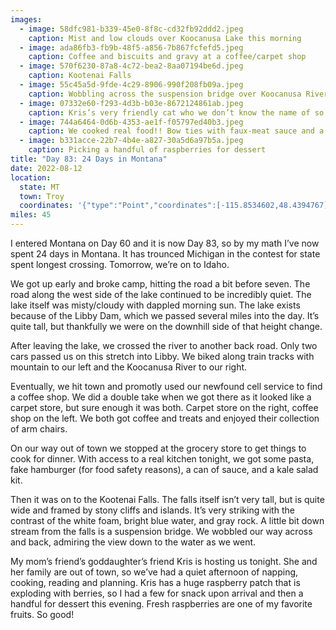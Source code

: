 ```yaml
---
images:
  - image: 58dfc981-b339-45e0-8f8c-cd32fb92ddd2.jpeg
    caption: Mist and low clouds over Koocanusa Lake this morning
  - image: ada86fb3-fb9b-48f5-a856-7b867fcfefd5.jpeg
    caption: Coffee and biscuits and gravy at a coffee/carpet shop
  - image: 570f6230-87a8-4c72-bea2-8aa07194be6d.jpeg
    caption: Kootenai Falls
  - image: 55c45a5d-9fde-4c29-8906-990f208fb09a.jpeg
    caption: Wobbling across the suspension bridge over Koocanusa River
  - image: 07332e60-f293-4d3b-b03e-8672124861ab.jpeg
    caption: Kris’s very friendly cat who we don’t know the name of so have dubbed Herb
  - image: 744a6464-0d6b-4353-ae1f-f05797ed40b3.jpeg
    caption: We cooked real food!! Bow ties with faux-meat sauce and a kale salad
  - image: b331acce-22b7-4b4e-a827-30a5d6a97b5a.jpeg
    caption: Picking a handful of raspberries for dessert
title: "Day 83: 24 Days in Montana"
date: 2022-08-12
location:
  state: MT
  town: Troy
  coordinates: '{"type":"Point","coordinates":[-115.8534602,48.4394767]}'
miles: 45
---
```

I entered Montana on Day 60 and it is now Day 83, so by my math I’ve now spent 24 days in Montana. It has trounced Michigan in the contest for state spent longest crossing. Tomorrow, we’re on to Idaho.

We got up early and broke camp, hitting the road a bit before seven. The road along the west side of the lake continued to be incredibly quiet. The lake itself was misty/cloudy with dappled morning sun. The lake exists because of the Libby Dam, which we passed several miles into the day. It’s quite tall, but thankfully we were on the downhill side of that height change. 

After leaving the lake, we crossed the river to another back road. Only two cars passed us on this stretch into Libby. We biked along train tracks with mountain to our left and the Koocanusa River to our right. 

Eventually, we hit town and promotly used our newfound cell service to find a coffee shop. We did a double take when we got there as it looked like a carpet store, but sure enough it was both. Carpet store on the right, coffee shop on the left. We both got coffee and treats and enjoyed their collection of arm chairs. 

On our way out of town we stopped at the grocery store to get things to cook for dinner. With access to a real kitchen tonight, we got some pasta, fake hamburger (for food safety reasons), a can of sauce, and a kale salad kit. 

Then it was on to the Kootenai Falls. The falls itself isn’t very tall, but is quite wide and framed by stony cliffs and islands. It’s very striking with the contrast of the white foam, bright blue water, and gray rock. A little bit down stream from the falls is a suspension bridge. We wobbled our way across and back, admiring the view down to the water as we went. 

My mom’s friend’s goddaughter’s friend Kris is hosting us tonight. She and her family are out of town, so we’ve had a quiet afternoon of napping, cooking, reading and planning. Kris has a huge raspberry patch that is exploding with berries, so I had a few for snack upon arrival and then a handful for dessert this evening. Fresh raspberries are one of my favorite fruits. So good!